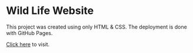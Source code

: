 # Wild Life Website

This project was created using only HTML & CSS.
The deployment is done with GitHub Pages.

[Click here](https://nvyer.github.io/) to visit.
